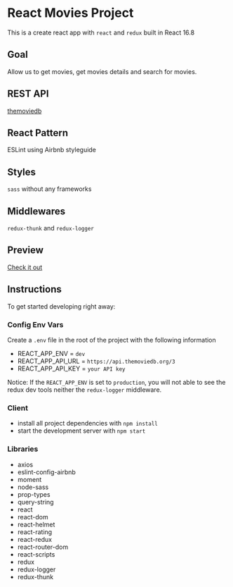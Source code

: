 # React Movies Project
This is a create react app with `react` and `redux` built in React 16.8

## Goal
Allow us to get movies, get movies details and search for movies.

## REST API
[themoviedb](https://www.themoviedb.org/documentation/api)

## React Pattern
ESLint using Airbnb styleguide

## Styles
`sass` without any frameworks

## Middlewares
`redux-thunk` and `redux-logger`

## Preview
[Check it out](https://react-movies-wesley.herokuapp.com/)

## Instructions
To get started developing right away:

### Config Env Vars
Create a `.env` file in the root of the project with the following information
* REACT_APP_ENV = `dev`
* REACT_APP_API_URL = `https://api.themoviedb.org/3`
* REACT_APP_API_KEY = `your API key`

Notice: If the `REACT_APP_ENV` is set to `production`, you will not able to see the redux dev tools neither the `redux-logger` middleware.

### Client
* install all project dependencies with `npm install`
* start the development server with `npm start`

### Libraries
* axios
* eslint-config-airbnb
* moment
* node-sass
* prop-types
* query-string
* react
* react-dom
* react-helmet
* react-rating
* react-redux
* react-router-dom
* react-scripts
* redux
* redux-logger
* redux-thunk
